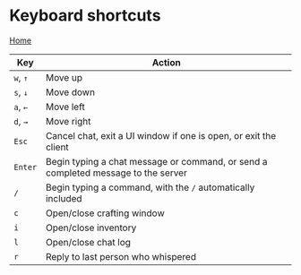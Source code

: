 # Keyboard shortcuts
[Home](index.md)

Key       | Action
--------- | ----
`w`, `↑` | Move up
`s`, `↓` | Move down
`a`, `←` | Move left
`d`, `→` | Move right
`Esc`     | Cancel chat, exit a UI window if one is open, or exit the client
`Enter`   | Begin typing a chat message or command, or send a completed message to the server
`/`       | Begin typing a command, with the `/` automatically included
`c`       | Open/close crafting window
`i`       | Open/close inventory
`l`       | Open/close chat log
`r`       | Reply to last person who whispered
